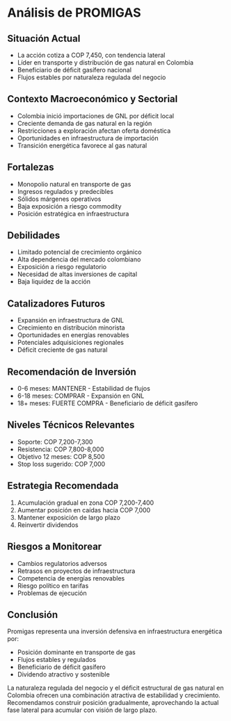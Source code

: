 # Análisis de PROMIGAS

## Situación Actual

- La acción cotiza a COP 7,450, con tendencia lateral
- Líder en transporte y distribución de gas natural en Colombia
- Beneficiario de déficit gasífero nacional
- Flujos estables por naturaleza regulada del negocio

## Contexto Macroeconómico y Sectorial

- Colombia inició importaciones de GNL por déficit local
- Creciente demanda de gas natural en la región
- Restricciones a exploración afectan oferta doméstica
- Oportunidades en infraestructura de importación
- Transición energética favorece al gas natural

## Fortalezas

- Monopolio natural en transporte de gas
- Ingresos regulados y predecibles
- Sólidos márgenes operativos
- Baja exposición a riesgo commodity
- Posición estratégica en infraestructura

## Debilidades

- Limitado potencial de crecimiento orgánico
- Alta dependencia del mercado colombiano
- Exposición a riesgo regulatorio
- Necesidad de altas inversiones de capital
- Baja liquidez de la acción

## Catalizadores Futuros

- Expansión en infraestructura de GNL
- Crecimiento en distribución minorista
- Oportunidades en energías renovables
- Potenciales adquisiciones regionales
- Déficit creciente de gas natural

## Recomendación de Inversión

- 0-6 meses: MANTENER - Estabilidad de flujos
- 6-18 meses: COMPRAR - Expansión en GNL
- 18+ meses: FUERTE COMPRA - Beneficiario de déficit gasífero

## Niveles Técnicos Relevantes

- Soporte: COP 7,200-7,300
- Resistencia: COP 7,800-8,000
- Objetivo 12 meses: COP 8,500
- Stop loss sugerido: COP 7,000

## Estrategia Recomendada

1. Acumulación gradual en zona COP 7,200-7,400
2. Aumentar posición en caídas hacia COP 7,000
3. Mantener exposición de largo plazo
4. Reinvertir dividendos

## Riesgos a Monitorear

- Cambios regulatorios adversos
- Retrasos en proyectos de infraestructura
- Competencia de energías renovables
- Riesgo político en tarifas
- Problemas de ejecución

## Conclusión

Promigas representa una inversión defensiva en infraestructura energética por:

- Posición dominante en transporte de gas
- Flujos estables y regulados
- Beneficiario de déficit gasífero
- Dividendo atractivo y sostenible

La naturaleza regulada del negocio y el déficit estructural de gas natural en Colombia ofrecen una combinación atractiva de estabilidad y crecimiento. Recomendamos construir posición gradualmente, aprovechando la actual fase lateral para acumular con visión de largo plazo.
